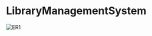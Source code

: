# LibraryManagementSystem


![ER1](https://user-images.githubusercontent.com/118262851/213655116-3ea57e94-45e9-4380-b77e-51b3da6d8400.png)
